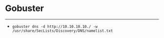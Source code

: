 # Gobuster
---
- `gobuster dns -d http://10.10.10.10./ -w /usr/share/SecLists/Discovery/DNS/namelist.txt`